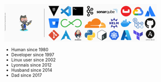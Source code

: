 ![Skills banner](skills-banner.png)

 * Human since 1980
 * Developer since 1997
 * Linux user since 2002
 * Lyonnais since 2012
 * Husband since 2014
 * Dad since 2017


